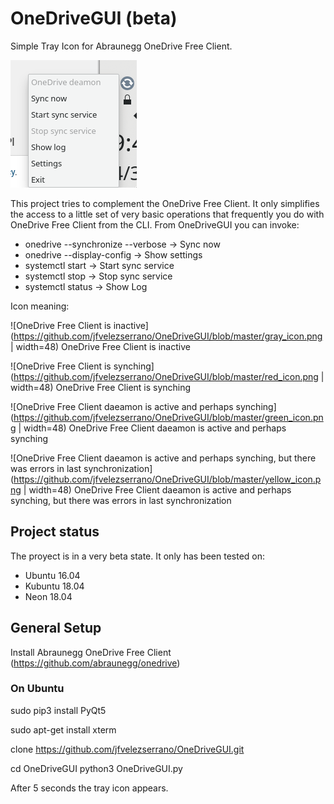 # OneDriveGUI (beta)

Simple Tray Icon for Abraunegg OneDrive Free Client.

![Screenshot](https://raw.githubusercontent.com/jfvelezserrano/OneDriveGUI/master/Screenshot.png)

This project tries to complement the OneDrive Free Client. It only simplifies the access to a little set of very basic operations that frequently you do with OneDrive Free Client from the CLI. From OneDriveGUI you can invoke:
- onedrive --synchronize --verbose -> Sync now
- onedrive --display-config -> Show settings
- systemctl start -> Start sync service
- systemctl stop -> Stop sync service
- systemctl status -> Show Log

Icon meaning:

![OneDrive Free Client is inactive](https://github.com/jfvelezserrano/OneDriveGUI/blob/master/gray_icon.png | width=48) OneDrive Free Client is inactive

![OneDrive Free Client is synching](https://github.com/jfvelezserrano/OneDriveGUI/blob/master/red_icon.png | width=48) OneDrive Free Client is synching

![OneDrive Free Client daeamon is active and perhaps synching](https://github.com/jfvelezserrano/OneDriveGUI/blob/master/green_icon.png | width=48) OneDrive Free Client daeamon is active and perhaps synching

![OneDrive Free Client daeamon is active and perhaps synching, but there was errors in last synchronization](https://github.com/jfvelezserrano/OneDriveGUI/blob/master/yellow_icon.png | width=48) OneDrive Free Client daeamon is active and perhaps synching, but there was errors in last synchronization

## Project status

The proyect is in a very beta state. It only has been tested on:
- Ubuntu 16.04
- Kubuntu 18.04
- Neon 18.04

## General Setup

Install Abraunegg OneDrive Free Client (https://github.com/abraunegg/onedrive)

### On Ubuntu

sudo pip3 install PyQt5

sudo apt-get install xterm

clone https://github.com/jfvelezserrano/OneDriveGUI.git

cd OneDriveGUI
python3 OneDriveGUI.py

After 5 seconds the tray icon appears.
